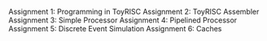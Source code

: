 Assignment 1: Programming in ToyRISC
Assignment 2: ToyRISC Assembler
Assignment 3: Simple Processor
Assignment 4: Pipelined Processor
Assignment 5: Discrete Event Simulation
Assignment 6: Caches
